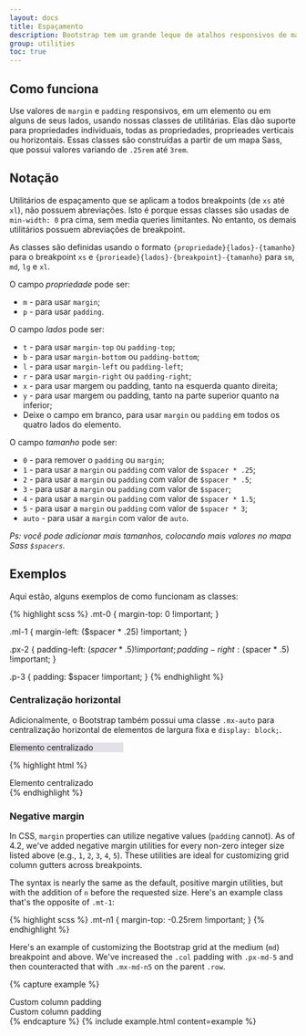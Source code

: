 ```yaml
---
layout: docs
title: Espaçamento
description: Bootstrap tem um grande leque de atalhos responsivos de margem e padding para modificar a aparência de um elemento.
group: utilities
toc: true
---
```


## Como funciona

Use valores de `margin` e `padding` responsivos, em um elemento ou em alguns de seus lados, usando nossas classes de utilitárias. Elas dão suporte para propriedades individuais, todas as propriedades, proprieades verticais ou horizontais. Essas classes são construídas a partir de um mapa Sass, que possui valores variando de `.25rem` até `3rem`.

## Notação

Utilitários de espaçamento que se aplicam a todos breakpoints (de `xs` até `xl`), não possuem abreviações. Isto é porque essas classes são usadas de `min-width: 0` pra cima, sem media queries limitantes. No entanto, os demais utilitários possuem abreviações de breakpoint.

As classes são definidas usando o formato `{propriedade}{lados}-{tamanho}` para o breakpoint `xs` e `{prorieade}{lados}-{breakpoint}-{tamanho}` para `sm`, `md`, `lg` e `xl`.

O campo *propriedade* pode ser:

* `m` - para usar `margin`;
* `p` - para usar `padding`.

O campo *lados* pode ser:

* `t` - para usar `margin-top` ou `padding-top`;
* `b` - para usar `margin-bottom` ou `padding-bottom`;
* `l` - para usar `margin-left` ou `padding-left`;
* `r` - para usar `margin-right` ou `padding-right`;
* `x` - para usar margem ou padding, tanto na esquerda quanto direita;
* `y` - para usar margem ou padding, tanto na parte superior quanto na inferior;
* Deixe o campo em branco, para usar `margin` ou `padding` em todos os quatro lados do elemento.

O campo *tamanho* pode ser:

* `0` - para remover o `padding` ou `margin`;
* `1` - para usar a `margin` ou `padding` com valor de `$spacer * .25`;
* `2` - para usar a `margin` ou `padding` com valor de `$spacer * .5`;
* `3` - para usar a `margin` ou `padding` com valor de `$spacer`;
* `4` - para usar a `margin` ou `padding` com valor de `$spacer * 1.5`;
* `5` - para usar a `margin` ou `padding` com valor de `$spacer * 3`;
* `auto` - para usar a `margin` com valor de `auto`.

_Ps: você pode adicionar mais tamanhos, colocando mais valores no mapa Sass `$spacers`._

## Exemplos

Aqui estão, alguns exemplos de como funcionam as classes:

{% highlight scss %}
.mt-0 {
  margin-top: 0 !important;
}

.ml-1 {
  margin-left: ($spacer * .25) !important;
}

.px-2 {
  padding-left: ($spacer * .5) !important;
  padding-right: ($spacer * .5) !important;
}

.p-3 {
  padding: $spacer !important;
}
{% endhighlight %}

### Centralização horizontal

Adicionalmente, o Bootstrap também possui uma classe `.mx-auto` para centralização horizontal de elementos de largura fixa e `display: block;`.

<div class="bd-example">
  <div class="mx-auto" style="width: 200px; background-color: rgba(86,61,124,.15);">
    Elemento centralizado
  </div>
</div>

{% highlight html %}
<div class="mx-auto" style="width: 200px;">
  Elemento centralizado
</div>
{% endhighlight %}

### Negative margin

In CSS, `margin` properties can utilize negative values (`padding` cannot). As of 4.2, we've added negative margin utilities for every non-zero integer size listed above (e.g., `1`, `2`, `3`, `4`, `5`). These utilities are ideal for customizing grid column gutters across breakpoints.

The syntax is nearly the same as the default, positive margin utilities, but with the addition of `n` before the requested size. Here's an example class that's the opposite of `.mt-1`:

{% highlight scss %}
.mt-n1 {
  margin-top: -0.25rem !important;
}
{% endhighlight %}

Here's an example of customizing the Bootstrap grid at the medium (`md`) breakpoint and above. We've increased the `.col` padding with `.px-md-5` and then counteracted that with `.mx-md-n5` on the parent `.row`.

{% capture example %}
<div class="row mx-md-n5">
  <div class="col py-3 px-md-5 border bg-light">Custom column padding</div>
  <div class="col py-3 px-md-5 border bg-light">Custom column padding</div>
</div>
{% endcapture %}
{% include example.html content=example %}
